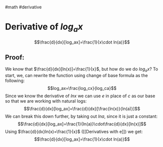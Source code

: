 #math #derivative 

# Derivative of $log_ax$ 
$$\frac{d}{dx}[log_ax]=\frac{1}{x\cdot ln(a)}$$
## Proof:
We know that $\frac{d}{dx}[ln(x)]=\frac{1}{x}$, but how do we do $log_ax$?
To start, we, can rewrite the function using change of base formula as the following: $$log_ax=\frac{log_cx}{log_ca}$$
Since we know the derivative of $lnx$ we can use $e$ in place of $c$ as our base so that we are working with natural logs: $$\frac{d}{dx}[log_ax]=\frac{d}{dx}[\frac{ln(x)}{ln(a)}]$$
We can break this down further, by taking out $lna$, since it is just a constant: $$\frac{d}{dx}[log_ax]=\frac{1}{ln(a)}\cdot\frac{d}{dx}[ln(x)]$$
Using $\frac{d}{dx}ln(x)=\frac{1}{x}$ ([[Derivatives with e]]) we get: $$\frac{d}{dx}[log_ax]=\frac{1}{x\cdot ln(a)}$$
